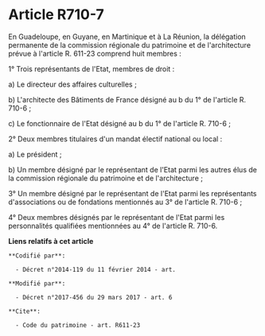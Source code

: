 # Article R710-7

En Guadeloupe, en Guyane, en Martinique et à La Réunion, la délégation permanente de la commission régionale du patrimoine et
de l'architecture prévue à l'article R. 611-23 comprend huit membres : 

1° Trois représentants de l'Etat, membres de droit : 

a) Le directeur des affaires culturelles ; 

b) L'architecte des Bâtiments de France désigné au b du 1° de l'article R. 710-6 ; 

c) Le fonctionnaire de l'Etat désigné au b du 1° de l'article R. 710-6 ; 

2° Deux membres titulaires d'un mandat électif national ou local : 

a) Le président ; 

b) Un membre désigné par le représentant de l'Etat parmi les autres élus de la commission régionale du patrimoine et de
l'architecture ; 

3° Un membre désigné par le représentant de l'Etat parmi les représentants d'associations ou de fondations mentionnés au 3°
de l'article R. 710-6 ; 

4° Deux membres désignés par le représentant de l'Etat parmi les personnalités qualifiées mentionnées au 4° de l'article R.
710-6.

**Liens relatifs à cet article**

	**Codifié par**:

	  - Décret n°2014-119 du 11 février 2014 - art.

	**Modifié par**:

	  - Décret n°2017-456 du 29 mars 2017 - art. 6

	**Cite**:

	  - Code du patrimoine - art. R611-23
